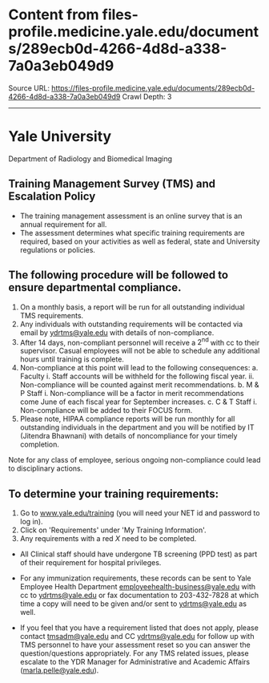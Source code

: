 # Content from files-profile.medicine.yale.edu/documents/289ecb0d-4266-4d8d-a338-7a0a3eb049d9

Source URL: https://files-profile.medicine.yale.edu/documents/289ecb0d-4266-4d8d-a338-7a0a3eb049d9
Crawl Depth: 3

---

# Yale University 

Department of Radiology and Biomedical Imaging

## Training Management Survey (TMS) and Escalation Policy

- The training management assessment is an online survey that is an annual requirement for all.
- The assessment determines what specific training requirements are required, based on your activities as well as federal, state and University regulations or policies.


## The following procedure will be followed to ensure departmental compliance.

1) On a monthly basis, a report will be run for all outstanding individual TMS requirements.
2) Any individuals with outstanding requirements will be contacted via email by ydrtms@yale.edu with details of non-compliance.
3) After 14 days, non-compliant personnel will receive a $2^{\text {nd }}$ with cc to their supervisor. Casual employees will not be able to schedule any additional hours until training is complete.
4) Non-compliance at this point will lead to the following consequences:
a. Faculty
i. Staff accounts will be withheld for the following fiscal year.
ii. Non-compliance will be counted against merit recommendations.
b. M \& P Staff
i. Non-compliance will be a factor in merit recommendations come June of each fiscal year for September increases.
c. C \& T Staff
i. Non-compliance will be added to their FOCUS form.
5) Please note, HIPAA compliance reports will be run monthly for all outstanding individuals in the department and you will be notified by IT (Jitendra Bhawnani) with details of noncompliance for your timely completion.

Note for any class of employee, serious ongoing non-compliance could lead to disciplinary actions.

## To determine your training requirements:

1. Go to www.yale.edu/training (you will need your NET id and password to log in).
2. Click on 'Requirements' under 'My Training Information'.
3. Any requirements with a red $X$ need to be completed.

- All Clinical staff should have undergone TB screening (PPD test) as part of their requirement for hospital privileges.
- For any immunization requirements, these records can be sent to Yale Employee Health Department employeehealth-business@yale.edu with cc to ydrtms@yale.edu or fax documentation to 203-432-7828 at which time a copy will need to be given and/or sent to ydrtms@yale.edu as well.

- If you feel that you have a requirement listed that does not apply, please contact tmsadm@yale.edu and CC ydrtms@yale.edu for follow up with TMS personnel to have your assessment reset so you can answer the question/questions appropriately. For any TMS related issues, please escalate to the YDR Manager for Administrative and Academic Affairs (marla.pelle@yale.edu).